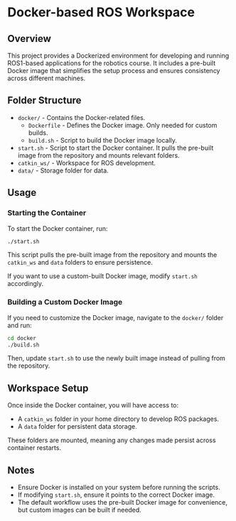# Docker-based ROS Workspace

## Overview
This project provides a Dockerized environment for developing and running ROS1-based applications for the robotics course. It includes a pre-built Docker image that simplifies the setup process and ensures consistency across different machines.

## Folder Structure
- `docker/` - Contains the Docker-related files.
  - `Dockerfile` - Defines the Docker image. Only needed for custom builds.
  - `build.sh` - Script to build the Docker image locally.
- `start.sh` - Script to start the Docker container. It pulls the pre-built image from the repository and mounts relevant folders.
- `catkin_ws/` - Workspace for ROS development.
- `data/` - Storage folder for data.

## Usage

### Starting the Container
To start the Docker container, run:
```bash
./start.sh
```
This script pulls the pre-built image from the repository and mounts the `catkin_ws` and `data` folders to ensure persistence.

If you want to use a custom-built Docker image, modify `start.sh` accordingly.

### Building a Custom Docker Image
If you need to customize the Docker image, navigate to the `docker/` folder and run:
```bash
cd docker
./build.sh
```
Then, update `start.sh` to use the newly built image instead of pulling from the repository.

## Workspace Setup
Once inside the Docker container, you will have access to:
- A `catkin_ws` folder in your home directory to develop ROS packages.
- A `data` folder for persistent data storage.

These folders are mounted, meaning any changes made persist across container restarts.

## Notes
- Ensure Docker is installed on your system before running the scripts.
- If modifying `start.sh`, ensure it points to the correct Docker image.
- The default workflow uses the pre-built Docker image for convenience, but custom images can be built if needed.


